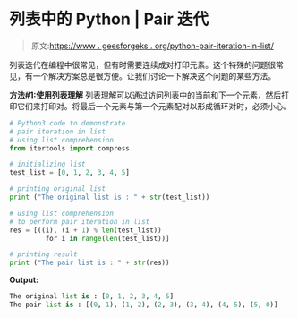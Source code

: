 # 列表中的 Python | Pair 迭代

> 原文:[https://www . geesforgeks . org/python-pair-iteration-in-list/](https://www.geeksforgeeks.org/python-pair-iteration-in-list/)

列表迭代在编程中很常见，但有时需要连续成对打印元素。这个特殊的问题很常见，有一个解决方案总是很方便。让我们讨论一下解决这个问题的某些方法。

**方法#1:使用列表理解**
列表理解可以通过访问列表中的当前和下一个元素，然后打印它们来打印对。将最后一个元素与第一个元素配对以形成循环对时，必须小心。

```py
# Python3 code to demonstrate 
# pair iteration in list 
# using list comprehension
from itertools import compress

# initializing list  
test_list = [0, 1, 2, 3, 4, 5]

# printing original list
print ("The original list is : " + str(test_list))

# using list comprehension
# to perform pair iteration in list 
res = [((i), (i + 1) % len(test_list)) 
         for i in range(len(test_list))]

# printing result
print ("The pair list is : " + str(res))
```

**Output:**

```py
The original list is : [0, 1, 2, 3, 4, 5]
The pair list is : [(0, 1), (1, 2), (2, 3), (3, 4), (4, 5), (5, 0)]

```
